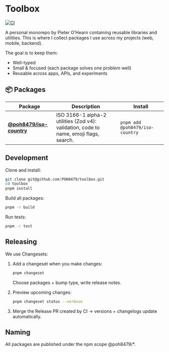 # Toolbox

[![CI](https://github.com/POH8479/toolbox/actions/workflows/ci.yml/badge.svg)](../../actions/workflows/ci.yml)

A personal monorepo by Pieter O’Hearn containing reusable libraries and utilities.
This is where I collect packages I use across my projects (web, mobile, backend).

The goal is to keep them:

- Well-typed
- Small & focused (each package solves one problem well)
- Reusable across apps, APIs, and experiments

## 📦 Packages

| Package                                          | Description                                                                           | Install                         |
| ------------------------------------------------ | ------------------------------------------------------------------------------------- | ------------------------------- |
| **[@poh8479/iso-country](packages/iso-country)** | ISO 3166-1 alpha-2 utilities (Zod v4): validation, code to name, emoji flags, search. | `pnpm add @poh8479/iso-country` |

## Development

Clone and install:

```bash
git clone git@github.com:POH8479/toolbox.git
cd toolbox
pnpm install
```

Build all packages:

```bash
pnpm -r build
```

Run tests:

```bash
pnpm -r test
```

## Releasing

We use Changesets:

1. Add a changeset when you make changes:

   ```bash
   pnpm changeset
   ```

   Choose packages + bump type, write release notes.

2. Preview upcoming changes:

   ```bash
   pnpm changeset status --verbose
   ```

3. Merge the Release PR created by CI → versions + changelogs update automatically.

## Naming

All packages are published under the npm scope @poh8479/\*.
